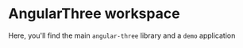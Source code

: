 # AngularThree workspace

Here, you'll find the main `angular-three` library and a `demo` application
